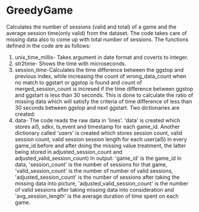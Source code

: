 # GreedyGame
Calculates the number of sessions (valid and total) of a game and the average session time(only valid) from the dataset. The code takes care of missing data also to come up with total number of sessions.
The functions defined in the code are as follows:
1) unix_time_millis- Takes argument in date format and coverts to integer.
2) str2time- Shows the time with microseconds.
3) session_time-Calculates the time difference between the ggstop and previous index, while increasing the count of wrong_data_count when  no match  to ggstart or ggstop is found and count of merged_session_count is incresed if the time difference between ggstop and ggstart is less than 30 seconds. This is done to calculate the ratio of missing data which will satisfy the criteria of time difference of less than 30 seconds between ggstop and next ggstart.
 Two dictionaries are created:
 1) data- The code reads the raw data in 'lines'.  'data' is created which stores ai5, sdkv, ts,event and timestamp for each game_id.
Another dictionary called 'users' is created which stores session count, valid session count, valid session session length for each user(ai5) in every game_id before and after doing the missing value treatment, the latter being stored in adjusted_session_count and adjusted_valid_session_count)
In output:
'game_id' is the game_id in data, 'session_count' is the number of sessions for that game, 'valid_session_count' is the number of number of valid sessions, 'adjusted_session_count' is the number of sessions after taking the missing data into picture, 'adjusted_valid_session_count' is the number of valid sessions after taking missing data into consideration and  'avg_session_length' is the average duration of time spent on each game.
